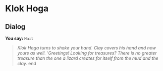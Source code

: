# Klok Hoga


## Dialog

**You say:** `Hail`



>*Klok Hoga turns to shake your hand.  Clay covers his hand and now yours as well. 'Greetings!  Looking for treasures? There is no greater treasure than the one a lizard creates for itself from the mud and the clay.*
end





